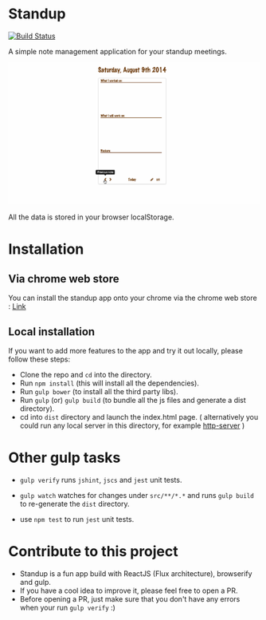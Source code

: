 Standup 
=======
[![Build Status](https://api.travis-ci.org/niki4810/standup.png?branch=master)](https://travis-ci.org/niki4810/standup)

A simple note management application for your standup meetings. 

![Standup](https://raw.githubusercontent.com/niki4810/standup/gh-pages/app-icons/standup-app-demo.gif "Standup")

All the data is stored in your browser localStorage. 

# Installation 

## Via chrome web store

You can install the standup app onto your chrome via the chrome web store : [Link](https://chrome.google.com/webstore/detail/standup/cfnkcgklelbpjfdaimpcjmdfhmbemhpm)

## Local installation

If you want to add more features to the app and try it out locally, please follow these steps:

- Clone the repo and `cd` into the directory.
- Run `npm install` (this will install all the dependencies).
- Run `gulp bower` (to install all the third party libs).
- Run `gulp` (or) `gulp build` (to bundle all the js files and generate a dist directory).
- cd into `dist` directory and launch the index.html page. ( alternatively you could run any local server in this directory, for example [http-server](https://www.npmjs.org/package/http-server) )


# Other gulp tasks

- `gulp verify`
  runs `jshint`, `jscs` and `jest` unit tests.

- `gulp watch`
  watches for changes under `src/**/*.*` and runs `gulp build` to re-generate the `dist` directory.

- use `npm test` to run `jest` unit tests.

# Contribute to this project

- Standup is a fun app build with ReactJS (Flux architecture), browserify and gulp. 
- If you have a cool idea to improve it, please feel free to open a PR.
- Before opening a PR, just make sure that you don't have any errors when your run `gulp verify` :)


